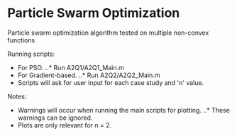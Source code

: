 # Particle Swarm Optimization
Particle swarm optimization algorithm tested on multiple non-convex functions

Running scripts:
* For PSO.
..* Run A2Q1/A2Q1_Main.m
* For Gradient-based.
..* Run A2Q2/A2Q2_Main.m
* Scripts will ask for user input for each case study and 'n' value. 

Notes:
* Warnings will occur when running the main scripts for plotting.
..* These warnings can be ignored.
* Plots are only relevant for n = 2.
